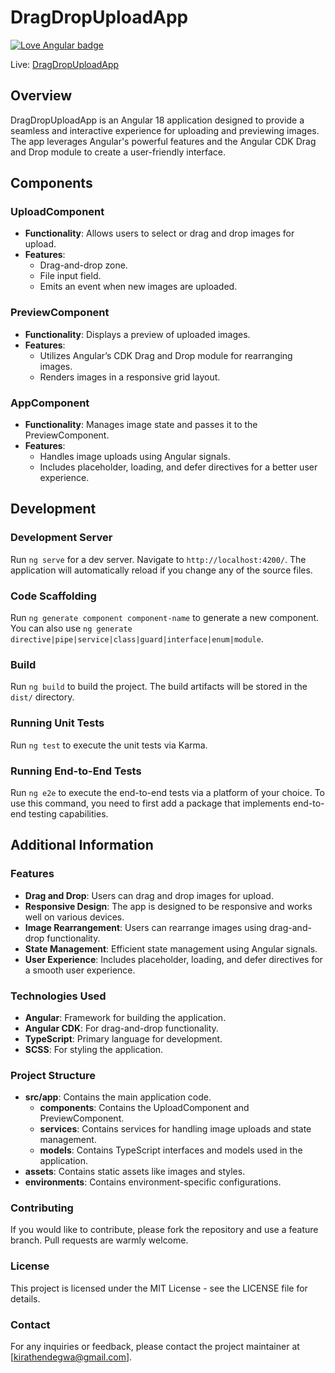 # DragDropUploadApp

[![Love Angular badge](https://img.shields.io/badge/angular-love-blue?logo=angular&angular=love)](https://www.github.com/angular/angular)

Live: [DragDropUploadApp](https://filedropapp.vercel.app/)

## Overview
DragDropUploadApp is an Angular 18 application designed to provide a seamless and interactive experience for uploading and previewing images. The app leverages Angular's powerful features and the Angular CDK Drag and Drop module to create a user-friendly interface.

## Components

### UploadComponent
- **Functionality**: Allows users to select or drag and drop images for upload.
- **Features**:
  - Drag-and-drop zone.
  - File input field.
  - Emits an event when new images are uploaded.

### PreviewComponent
- **Functionality**: Displays a preview of uploaded images.
- **Features**:
  - Utilizes Angular’s CDK Drag and Drop module for rearranging images.
  - Renders images in a responsive grid layout.

### AppComponent
- **Functionality**: Manages image state and passes it to the PreviewComponent.
- **Features**:
  - Handles image uploads using Angular signals.
  - Includes placeholder, loading, and defer directives for a better user experience.

## Development

### Development Server
Run `ng serve` for a dev server. Navigate to `http://localhost:4200/`. The application will automatically reload if you change any of the source files.

### Code Scaffolding
Run `ng generate component component-name` to generate a new component. You can also use `ng generate directive|pipe|service|class|guard|interface|enum|module`.

### Build
Run `ng build` to build the project. The build artifacts will be stored in the `dist/` directory.

### Running Unit Tests
Run `ng test` to execute the unit tests via Karma.

### Running End-to-End Tests
Run `ng e2e` to execute the end-to-end tests via a platform of your choice. To use this command, you need to first add a package that implements end-to-end testing capabilities.

## Additional Information

### Features
- **Drag and Drop**: Users can drag and drop images for upload.
- **Responsive Design**: The app is designed to be responsive and works well on various devices.
- **Image Rearrangement**: Users can rearrange images using drag-and-drop functionality.
- **State Management**: Efficient state management using Angular signals.
- **User Experience**: Includes placeholder, loading, and defer directives for a smooth user experience.

### Technologies Used
- **Angular**: Framework for building the application.
- **Angular CDK**: For drag-and-drop functionality.
- **TypeScript**: Primary language for development.
- **SCSS**: For styling the application.

### Project Structure
- **src/app**: Contains the main application code.
  - **components**: Contains the UploadComponent and PreviewComponent.
  - **services**: Contains services for handling image uploads and state management.
  - **models**: Contains TypeScript interfaces and models used in the application.
- **assets**: Contains static assets like images and styles.
- **environments**: Contains environment-specific configurations.

### Contributing
If you would like to contribute, please fork the repository and use a feature branch. Pull requests are warmly welcome.

### License
This project is licensed under the MIT License - see the LICENSE file for details.

### Contact
For any inquiries or feedback, please contact the project maintainer at [kirathendegwa@gmail.com].

